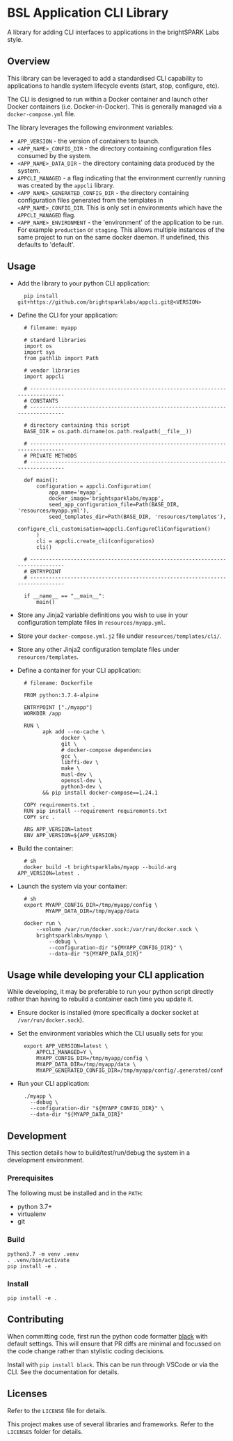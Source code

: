 # BSL Application CLI Library

A library for adding CLI interfaces to applications in the brightSPARK Labs
style.

## Overview

This library can be leveraged to add a standardised CLI capability to
applications to handle system lifecycle events (start, stop, configure, etc).

The CLI is designed to run within a Docker container and launch other Docker
containers (i.e. Docker-in-Docker). This is generally managed via a
`docker-compose.yml` file.

The library leverages the following environment variables:

- `APP_VERSION` - the version of containers to launch.
- `<APP_NAME>_CONFIG_DIR` - the directory containing configuration files
  consumed by the system.
- `<APP_NAME>_DATA_DIR` - the directory containing data produced by the system.
- `APPCLI_MANAGED` - a flag indicating that the environment currently running
  was created by the `appcli` library.
- `<APP_NAME>_GENERATED_CONFIG_DIR` - the directory containing configuration
  files generated from the templates in `<APP_NAME>_CONFIG_DIR`. This is only
  set in environments which have the `APPCLI_MANAGED` flag.
- `<APP_NAME>_ENVIRONMENT` - the 'environment' of the application to be run. For
  example `production` or `staging`. This allows multiple instances of the same
  project to run on the same docker daemon. If undefined, this defaults to 'default'.

## Usage

- Add the library to your python CLI application:

        pip install git+https://github.com/brightsparklabs/appcli.git@<VERSION>

- Define the CLI for your application:

        # filename: myapp

        # standard libraries
        import os
        import sys
        from pathlib import Path

        # vendor libraries
        import appcli

        # ------------------------------------------------------------------------------
        # CONSTANTS
        # ------------------------------------------------------------------------------

        # directory containing this script
        BASE_DIR = os.path.dirname(os.path.realpath(__file__))

        # ------------------------------------------------------------------------------
        # PRIVATE METHODS
        # ------------------------------------------------------------------------------

        def main():
            configuration = appcli.Configuration(
                app_name='myapp',
                docker_image='brightsparklabs/myapp',
                seed_app_configuration_file=Path(BASE_DIR, 'resources/myapp.yml'),
                seed_templates_dir=Path(BASE_DIR, 'resources/templates'),
                configure_cli_customisation=appcli.ConfigureCliConfiguration()
            )
            cli = appcli.create_cli(configuration)
            cli()

        # ------------------------------------------------------------------------------
        # ENTRYPOINT
        # ------------------------------------------------------------------------------

        if __name__ == "__main__":
            main()

- Store any Jinja2 variable definitions you wish to use in your configuration
  template files in `resources/myapp.yml`.
- Store your `docker-compose.yml.j2` file under `resources/templates/cli/`.
- Store any other Jinja2 configuration template files under
  `resources/templates`.
- Define a container for your CLI application:

        # filename: Dockerfile

        FROM python:3.7.4-alpine

        ENTRYPOINT ["./myapp"]
        WORKDIR /app

        RUN \
              apk add --no-cache \
                    docker \
                    git \
                    # docker-compose dependencies
                    gcc \
                    libffi-dev \
                    make \
                    musl-dev \
                    openssl-dev \
                    python3-dev \
              && pip install docker-compose==1.24.1

        COPY requirements.txt .
        RUN pip install --requirement requirements.txt
        COPY src .

        ARG APP_VERSION=latest
        ENV APP_VERSION=${APP_VERSION}

- Build the container:

        # sh
        docker build -t brightsparklabs/myapp --build-arg APP_VERSION=latest .

- Launch the system via your container:

        # sh
        export MYAPP_CONFIG_DIR=/tmp/myapp/config \
               MYAPP_DATA_DIR=/tmp/myapp/data

        docker run \
            --volume /var/run/docker.sock:/var/run/docker.sock \
            brightsparklabs/myapp \
                --debug \
                --configuration-dir "${MYAPP_CONFIG_DIR}" \
                --data-dir "${MYAPP_DATA_DIR}"

## Usage while developing your CLI application

While developing, it may be preferable to run your python script directly
rather than having to rebuild a container each time you update it.

- Ensure docker is installed (more specifically a docker socket at
  `/var/run/docker.sock`).
- Set the environment variables which the CLI usually sets for you:

        export APP_VERSION=latest \
            APPCLI_MANAGED=Y \
            MYAPP_CONFIG_DIR=/tmp/myapp/config \
            MYAPP_DATA_DIR=/tmp/myapp/data \
            MYAPP_GENERATED_CONFIG_DIR=/tmp/myapp/config/.generated/conf

- Run your CLI application:

        ./myapp \
          --debug \
          --configuration-dir "${MYAPP_CONFIG_DIR}" \
          --data-dir "${MYAPP_DATA_DIR}"

## Development

This section details how to build/test/run/debug the system in a development
environment.

### Prerequisites

The following must be installed and in the `PATH`:

- python 3.7+
- virtualenv
- git

### Build

    python3.7 -m venv .venv
    . .venv/bin/activate
    pip install -e .

### Install

    pip install -e .

## Contributing

When committing code, first run the python code formatter
[black](https://pypi.org/project/black/) with default settings. This will
ensure that PR diffs are minimal and focussed on the code change rather than
stylistic coding decisions.

Install with `pip install black`. This can be run through VSCode or via the
CLI. See the documentation for details.

## Licenses

Refer to the `LICENSE` file for details.

This project makes use of several libraries and frameworks. Refer to the
`LICENSES` folder for details.
